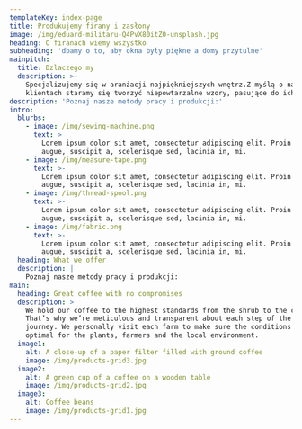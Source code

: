 ```yaml
---
templateKey: index-page
title: Produkujemy firany i zasłony
image: /img/eduard-militaru-Q4PvX80itZ0-unsplash.jpg
heading: O firanach wiemy wszystko
subheading: 'dbamy o to, aby okna były piękne a domy przytulne'
mainpitch:
  title: Dzlaczego my
  description: >-
    Specjalizujemy się w aranżacji najpiękniejszych wnętrz.Z myślą o naszych
    klientach staramy się tworzyć niepowtarzalne wzory, pasujące do ich stylu.
description: 'Poznaj nasze metody pracy i produkcji:'
intro:
  blurbs:
    - image: /img/sewing-machine.png
      text: >
        Lorem ipsum dolor sit amet, consectetur adipiscing elit. Proin nibh
        augue, suscipit a, scelerisque sed, lacinia in, mi. 
    - image: /img/measure-tape.png
      text: >-
        Lorem ipsum dolor sit amet, consectetur adipiscing elit. Proin nibh
        augue, suscipit a, scelerisque sed, lacinia in, mi. 
    - image: /img/thread-spool.png
      text: >-
        Lorem ipsum dolor sit amet, consectetur adipiscing elit. Proin nibh
        augue, suscipit a, scelerisque sed, lacinia in, mi. 
    - image: /img/fabric.png
      text: >-
        Lorem ipsum dolor sit amet, consectetur adipiscing elit. Proin nibh
        augue, suscipit a, scelerisque sed, lacinia in, mi. 
  heading: What we offer
  description: |
    Poznaj nasze metody pracy i produkcji:
main:
  heading: Great coffee with no compromises
  description: >
    We hold our coffee to the highest standards from the shrub to the cup.
    That’s why we’re meticulous and transparent about each step of the coffee’s
    journey. We personally visit each farm to make sure the conditions are
    optimal for the plants, farmers and the local environment.
  image1:
    alt: A close-up of a paper filter filled with ground coffee
    image: /img/products-grid3.jpg
  image2:
    alt: A green cup of a coffee on a wooden table
    image: /img/products-grid2.jpg
  image3:
    alt: Coffee beans
    image: /img/products-grid1.jpg
---
```


